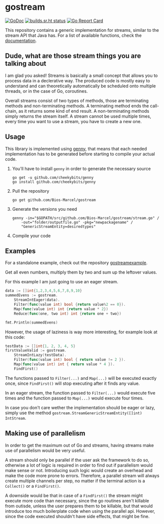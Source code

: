 # gostream

[![GoDoc](https://godoc.org/github.com/Bios-Marcel/gostream?status.svg)](https://godoc.org/github.com/Bios-Marcel/gostream)
[![builds.sr.ht status](https://builds.sr.ht/~biosmarcel/gostream/arch.yml.svg)](https://builds.sr.ht/~biosmarcel/gostream/arch.yml?)
[![Go Report Card](https://goreportcard.com/badge/github.com/Bios-Marcel/gostream)](https://goreportcard.com/report/github.com/Bios-Marcel/gostream)

This repository contains a generic implementation for streams, similar to the
stream API that Java has. For a list of available functions, check the
[documentation](https://godoc.org/github.com/Bios-Marcel/gostream#GenericStreamEntityStream).

## Dude, what are those stream things you are talking about

I am glad you asked! Streams is basically a small concept that allows
you to process data in a declerative way. The produced code is mostly easy
to understand and can theoretically automatically be scheduled onto multiple
threads, or in the case of Go, coroutines.

Overall streams consist of two types of methods, those are terminating methods
and non-terminating methods. A terminating method ends the call-chain, as it
returns some kind of end result. A non-terminating methods simply returns the
stream itself. A stream cannot be used multiple times, every time you want to
use a stream, you have to create a new one.

## Usage

This library is implemented using [genny](https://github.com/cheekybits/genny),
that means that each needed implementation has to be generated before starting
to compile your actual code.

1. You'll have to install `genny` in order to generate the necessary source
    ```shell
    go get -u github.com/cheekybits/genny
    go install github.com/cheekybits/genny
    ```
2. Pull the repository
    ```shell
    go get github.com/Bios-Marcel/gostream
    ```
3. Generate the versions you need
    ```shell
    genny -in="$GOPATH/src/github.com/Bios-Marcel/gostream/stream.go" /
        -out="folder/outputfile.go" -pkg="newpackagename" /
        "GenericStreamEntity=desiredtypes"
4. Compile your code

## Examples

For a standalone example, check out the repository
[gostreamexample](https://github.com/Bios-Marcel/gostream).

Get all even numbers, multiply them by two and sum up the leftover values.

For this example I am just going to use an eager stream.

```go
data := []int{1,2,3,4,5,6,7,8,9,10}
summedEvens := gostream.
    StreamIntEager(data).
    Filter(func(value int) bool {return value%2 == 0}).
    Map(func(value int) int {return value * 2})
    Reduce(func(one, two int) int {return one + two})

fmt.Println(summedEvens)
```

However, the usage of laziness is way more interesting, for example
look at this code:

```go
testData := []int{1, 2, 3, 4, 5}
firstValueValid := gostream.
    StreamIntLazy(testData).
    Filter(func(value int) bool { return value != 2 }).
    Map(func(value int) int { return value * 4 }).
    FindFirst()
```

The functions passed to `Filter(...)` and `Map(...)` will be executed exactly
once, since `FindFirst()` will stop executing after it finds any value.

In an eager stream, the function passed to `Filter(...)` would execute five
times and the function passed to `Map(...)` would execute four times.

In case you don't care wether the implementation should be eager or lazy,
simply use the method `gostream.StreamGenericStreamEntity([]int) IntStream`.

## Making use of parallelism

In order to get the maximum out of Go and streams, having streams make use of
parallelism would be very useful.

A stream should only be parallel if the user ask the framework to do so,
otherwise a lot of logic is required in order to find out if parallelism would
make sense or not. Introducing such logic would create an overhead and make
the code more prone to errors. Therefore, a parallel stream will always create
multiple channels per step, no matter if the terminal action is a `Collect()`
or a `FindFirst()`.

A downside would be that in case of a `FindFirst()` the stream might execute
more code than necessary, since the go routines aren't killable from outisde,
unless the user prepares them to be killable, but that would introduce too
much boilerplate code when using the parallel api. However, since the code
executed shouldn't have side effects, that might be fine.
